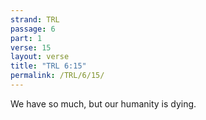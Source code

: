 ```yaml
---
strand: TRL
passage: 6
part: 1
verse: 15
layout: verse
title: "TRL 6:15"
permalink: /TRL/6/15/
---
```

We have so much, but our humanity is dying.
